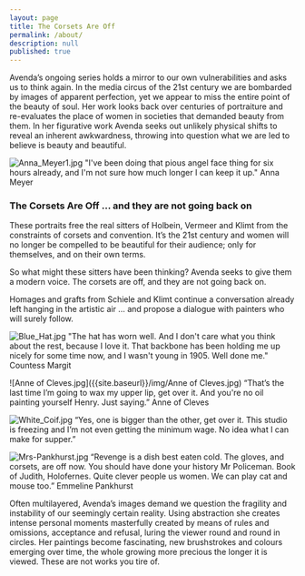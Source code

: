 ```yaml
---
layout: page
title: The Corsets Are Off
permalink: /about/
description: null
published: true
---
```

Avenda’s ongoing series holds a mirror to our own vulnerabilities and asks us to think again. In the media circus of the 21st century we are bombarded by images of apparent perfection, yet we appear to miss the entire point of the beauty of soul. Her work looks back over centuries of portraiture and re-evaluates the place of women in societies that demanded beauty from them. In her figurative work Avenda seeks out unlikely physical shifts to reveal an inherent awkwardness, throwing into question what we are led to believe is beauty and beautiful. 

![Anna_Meyer1.jpg]({{site.baseurl}}/img/Anna_Meyer.jpg)
"I've been doing that pious angel face thing for six hours already, and I'm not sure how much longer I can keep it up." Anna Meyer

<h3>The Corsets Are Off ... and they are not going back on</h3>
These portraits free the real sitters of Holbein, Vermeer and Klimt from the constraints of corsets and convention. It’s the 21st century and women will no longer be compelled to be beautiful for their audience; only for themselves, and on their own terms.

So what might these sitters have been thinking? Avenda seeks to give them a modern voice. The corsets are off, and they are not going back on.

Homages and grafts from Schiele and Klimt continue a conversation already left hanging in the artistic air … and propose a dialogue with painters who will surely follow.

![Blue_Hat.jpg]({{site.baseurl}}/img/Blue_Hat.jpg)
"The hat has worn well. And I don't care what you think about the rest, because I love it. That backbone has been holding me up nicely for some time now, and I wasn't young in 1905. Well done me." Countess Margit

![Anne of Cleves.jpg]({{site.baseurl}}/img/Anne of Cleves.jpg)
“That’s the last time I’m going to wax my upper lip, get over it. And you're no oil painting yourself Henry. Just saying.” Anne of Cleves

![White_Coif.jpg]({{site.baseurl}}/img/White_Coif.jpg)
“Yes, one is bigger than the other, get over it. This studio is freezing and I’m not even getting the minimum wage. No idea what I can make for supper.” 

![Mrs-Pankhurst.jpg]({{site.baseurl}}/img/Mrs-Pankhurst.jpg)
“Revenge is a dish best eaten cold. The gloves, and corsets, are off now. You should have done your history Mr Policeman. Book of Judith, Holofernes. Quite clever people us women. We can play cat and mouse too.” Emmeline Pankhurst

Often multilayered, Avenda’s images demand we question the fragility and instability of our seemingly certain reality. Using abstraction she creates intense personal moments masterfully created by means of rules and omissions, acceptance and refusal, luring the viewer round and round in circles. Her paintings become fascinating, new brushstrokes and colours emerging over time, the whole growing more precious the longer it is viewed. These are not works you tire of.
